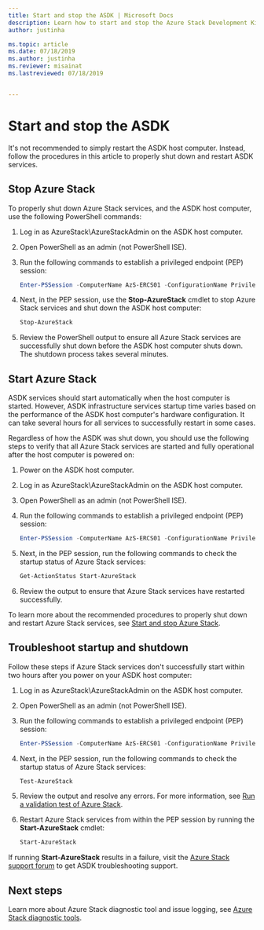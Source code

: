 ```yaml
---
title: Start and stop the ASDK | Microsoft Docs
description: Learn how to start and stop the Azure Stack Development Kit (ASDK).
author: justinha

ms.topic: article
ms.date: 07/18/2019
ms.author: justinha
ms.reviewer: misainat
ms.lastreviewed: 07/18/2019


---
```


# Start and stop the ASDK
It's not recommended to simply restart the ASDK host computer. Instead, follow the procedures in this article to properly shut down and restart ASDK services.

## Stop Azure Stack 
To properly shut down Azure Stack services, and the ASDK host computer, use the following PowerShell commands:

1. Log in as AzureStack\AzureStackAdmin on the ASDK host computer.
2. Open PowerShell as an admin (not PowerShell ISE).
3. Run the following commands to establish a privileged endpoint (PEP) session: 

   ```powershell
   Enter-PSSession -ComputerName AzS-ERCS01 -ConfigurationName PrivilegedEndpoint
   ```
4. Next, in the PEP session, use the **Stop-AzureStack** cmdlet to stop Azure Stack services and shut down the ASDK host computer:

   ```powershell
   Stop-AzureStack
   ```
5. Review the PowerShell output to ensure all Azure Stack services are successfully shut down before the ASDK host computer shuts down. The shutdown process takes several minutes.

## Start Azure Stack 
ASDK services should start automatically when the host computer is started. However, ASDK infrastructure services startup time varies based on the performance of the ASDK host computer's hardware configuration. It can take several hours for all services to successfully restart in some cases.

Regardless of how the ASDK was shut down, you should use the following steps to verify that all Azure Stack services are started and fully operational after the host computer is powered on: 

1. Power on the ASDK host computer. 
2. Log in as AzureStack\AzureStackAdmin on the ASDK host computer.
3. Open PowerShell as an admin (not PowerShell ISE).
4. Run the following commands to establish a privileged endpoint (PEP) session:

   ```powershell
   Enter-PSSession -ComputerName AzS-ERCS01 -ConfigurationName PrivilegedEndpoint
   ```
5. Next, in the PEP session, run the following commands to check the startup status of Azure Stack services:

   ```powershell
   Get-ActionStatus Start-AzureStack
   ```
6. Review the output to ensure that Azure Stack services have restarted successfully.

To learn more about the recommended procedures to properly shut down and restart Azure Stack services, see [Start and stop Azure Stack](../operator/azure-stack-start-and-stop.md).

## Troubleshoot startup and shutdown 
Follow these steps if Azure Stack services don't successfully start within two hours after you power on your ASDK host computer:

1. Log in as AzureStack\AzureStackAdmin on the ASDK host computer.
2. Open PowerShell as an admin (not PowerShell ISE).
3. Run the following commands to establish a privileged endpoint (PEP) session:

   ```powershell
   Enter-PSSession -ComputerName AzS-ERCS01 -ConfigurationName PrivilegedEndpoint
   ```
4. Next, in the PEP session, run the following commands to check the startup status of Azure Stack services:

   ```powershell
   Test-AzureStack
   ```
5. Review the output and resolve any errors. For more information, see [Run a validation test of Azure Stack](../operator/azure-stack-diagnostic-test.md).
6. Restart Azure Stack services from within the PEP session by running the **Start-AzureStack** cmdlet:

   ```powershell
   Start-AzureStack
   ```

If running **Start-AzureStack** results in a failure, visit the [Azure Stack support forum](https://social.msdn.microsoft.com/Forums/en-US/home?forum=azurestack) to get ASDK troubleshooting support. 

## Next steps 
Learn more about Azure Stack diagnostic tool and issue logging, see [Azure Stack diagnostic tools](../operator/azure-stack-configure-on-demand-diagnostic-log-collection.md#use-the-privileged-endpoint-pep-to-collect-diagnostic-logs).

